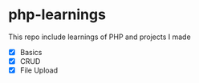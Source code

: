 # php-learnings

This repo include learnings of PHP and projects I made

- [x] Basics
- [x] CRUD
- [x] File Upload
